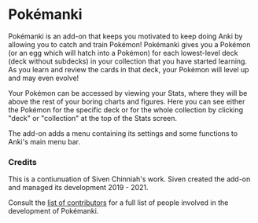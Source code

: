 # Pokémanki

Pokémanki is an add-on that keeps you motivated to keep doing Anki by allowing you to catch and train Pokémon!
Pokémanki gives you a Pokémon (or an egg which will hatch into a Pokémon) for each lowest-level deck (deck without subdecks) in your collection that you have started learning.
As you learn and review the cards in that deck, your Pokémon will level up and may even evolve!

Your Pokémon can be accessed by viewing your Stats, where they will be above the rest of your boring charts and figures.
Here you can see either the Pokémon for the specific deck or for the whole collection by clicking "deck" or "collection" at the top of the Stats screen.

The add-on adds a menu containing its settings and some functions to Anki's main menu bar.

### Credits

This is a contiunuation of Siven Chinniah's work.
Siven created the add-on and managed its development 2019 - 2021.

Consult the [list of contributors](https://github.com/zjosua/Pokemanki/graphs/contributors) for a full list of people involved in the development of Pokémanki.
